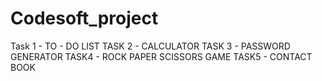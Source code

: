 # Codesoft_project
Task 1 - TO - DO LIST    TASK 2 - CALCULATOR     TASK 3 - PASSWORD GENERATOR       TASK4 - ROCK PAPER SCISSORS GAME                    TASK5 - CONTACT BOOK
